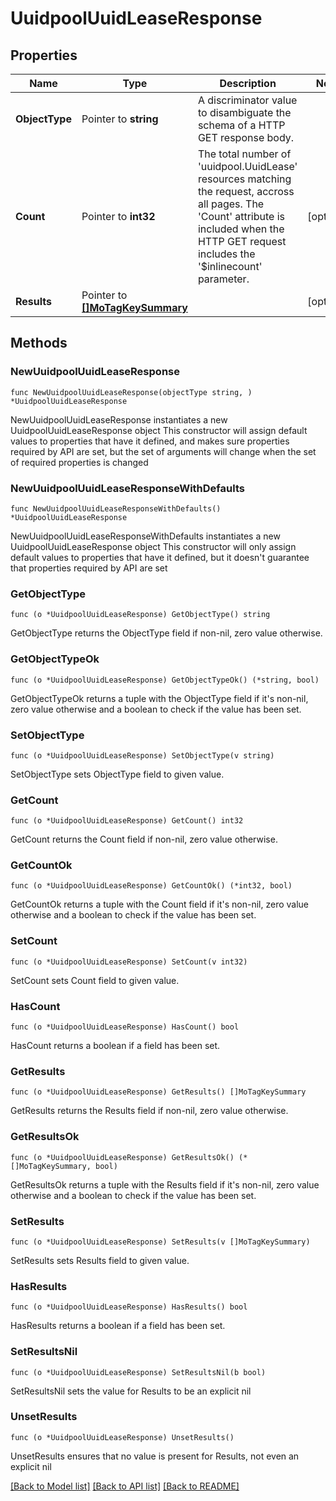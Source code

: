 # UuidpoolUuidLeaseResponse

## Properties

Name | Type | Description | Notes
------------ | ------------- | ------------- | -------------
**ObjectType** | Pointer to **string** | A discriminator value to disambiguate the schema of a HTTP GET response body. | 
**Count** | Pointer to **int32** | The total number of &#39;uuidpool.UuidLease&#39; resources matching the request, accross all pages. The &#39;Count&#39; attribute is included when the HTTP GET request includes the &#39;$inlinecount&#39; parameter. | [optional] 
**Results** | Pointer to [**[]MoTagKeySummary**](MoTagKeySummary.md) |  | [optional] 

## Methods

### NewUuidpoolUuidLeaseResponse

`func NewUuidpoolUuidLeaseResponse(objectType string, ) *UuidpoolUuidLeaseResponse`

NewUuidpoolUuidLeaseResponse instantiates a new UuidpoolUuidLeaseResponse object
This constructor will assign default values to properties that have it defined,
and makes sure properties required by API are set, but the set of arguments
will change when the set of required properties is changed

### NewUuidpoolUuidLeaseResponseWithDefaults

`func NewUuidpoolUuidLeaseResponseWithDefaults() *UuidpoolUuidLeaseResponse`

NewUuidpoolUuidLeaseResponseWithDefaults instantiates a new UuidpoolUuidLeaseResponse object
This constructor will only assign default values to properties that have it defined,
but it doesn't guarantee that properties required by API are set

### GetObjectType

`func (o *UuidpoolUuidLeaseResponse) GetObjectType() string`

GetObjectType returns the ObjectType field if non-nil, zero value otherwise.

### GetObjectTypeOk

`func (o *UuidpoolUuidLeaseResponse) GetObjectTypeOk() (*string, bool)`

GetObjectTypeOk returns a tuple with the ObjectType field if it's non-nil, zero value otherwise
and a boolean to check if the value has been set.

### SetObjectType

`func (o *UuidpoolUuidLeaseResponse) SetObjectType(v string)`

SetObjectType sets ObjectType field to given value.


### GetCount

`func (o *UuidpoolUuidLeaseResponse) GetCount() int32`

GetCount returns the Count field if non-nil, zero value otherwise.

### GetCountOk

`func (o *UuidpoolUuidLeaseResponse) GetCountOk() (*int32, bool)`

GetCountOk returns a tuple with the Count field if it's non-nil, zero value otherwise
and a boolean to check if the value has been set.

### SetCount

`func (o *UuidpoolUuidLeaseResponse) SetCount(v int32)`

SetCount sets Count field to given value.

### HasCount

`func (o *UuidpoolUuidLeaseResponse) HasCount() bool`

HasCount returns a boolean if a field has been set.

### GetResults

`func (o *UuidpoolUuidLeaseResponse) GetResults() []MoTagKeySummary`

GetResults returns the Results field if non-nil, zero value otherwise.

### GetResultsOk

`func (o *UuidpoolUuidLeaseResponse) GetResultsOk() (*[]MoTagKeySummary, bool)`

GetResultsOk returns a tuple with the Results field if it's non-nil, zero value otherwise
and a boolean to check if the value has been set.

### SetResults

`func (o *UuidpoolUuidLeaseResponse) SetResults(v []MoTagKeySummary)`

SetResults sets Results field to given value.

### HasResults

`func (o *UuidpoolUuidLeaseResponse) HasResults() bool`

HasResults returns a boolean if a field has been set.

### SetResultsNil

`func (o *UuidpoolUuidLeaseResponse) SetResultsNil(b bool)`

 SetResultsNil sets the value for Results to be an explicit nil

### UnsetResults
`func (o *UuidpoolUuidLeaseResponse) UnsetResults()`

UnsetResults ensures that no value is present for Results, not even an explicit nil

[[Back to Model list]](../README.md#documentation-for-models) [[Back to API list]](../README.md#documentation-for-api-endpoints) [[Back to README]](../README.md)


